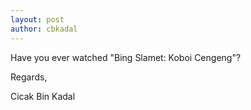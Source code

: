 ```yaml
---
layout: post
author: cbkadal
---
```

Have you ever watched "Bing Slamet: Koboi Cengeng"?

Regards,

Cicak Bin Kadal


